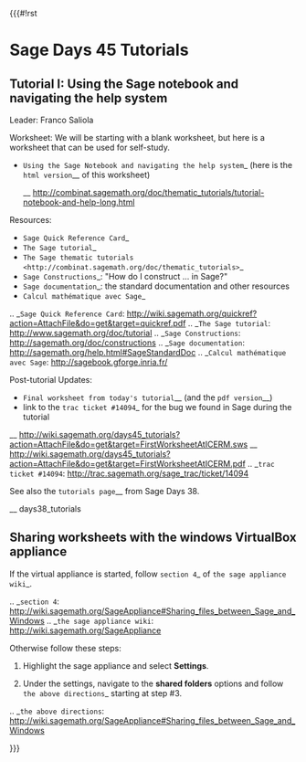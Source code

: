 {{{#!rst

Sage Days 45 Tutorials
======================

Tutorial I: Using the Sage notebook and navigating the help system
------------------------------------------------------------------

 Leader: Franco Saliola

 Worksheet: We will be starting with a blank worksheet, but here is a worksheet that can be used for self-study.

 - `Using the Sage Notebook and navigating the help system`_
   (here is the `html version`__ of this worksheet)

   __ http://combinat.sagemath.org/doc/thematic_tutorials/tutorial-notebook-and-help-long.html

 Resources:

 - `Sage Quick Reference Card`_
 - `The Sage tutorial`_
 - `The Sage thematic tutorials <http://combinat.sagemath.org/doc/thematic_tutorials>`_
 - `Sage Constructions`_: "How do I construct ... in Sage?"
 - `Sage documentation`_: the standard documentation and other resources
 - `Calcul mathématique avec Sage`_

.. _`Sage Quick Reference Card`: http://wiki.sagemath.org/quickref?action=AttachFile&do=get&target=quickref.pdf
.. _`The Sage tutorial`: http://www.sagemath.org/doc/tutorial
.. _`Sage Constructions`: http://sagemath.org/doc/constructions
.. _`Sage documentation`: http://sagemath.org/help.html#SageStandardDoc
.. _`Calcul mathématique avec Sage`: http://sagebook.gforge.inria.fr/

 Post-tutorial Updates:

 - `Final worksheet from today's tutorial`__ (and the `pdf version`__)
 - link to the `trac ticket #14094`_ for the bug we found in Sage during the tutorial
 
 __ http://wiki.sagemath.org/days45_tutorials?action=AttachFile&do=get&target=FirstWorksheetAtICERM.sws
 __ http://wiki.sagemath.org/days45_tutorials?action=AttachFile&do=get&target=FirstWorksheetAtICERM.pdf
 .. _`trac ticket #14094`: http://trac.sagemath.org/sage_trac/ticket/14094



See also the `tutorials page`__ from Sage Days 38.

__ days38_tutorials

Sharing worksheets with the windows VirtualBox appliance
--------------------------------------------------------

If the virtual appliance is started, follow `section 4`_ of `the sage appliance wiki`_.

.. _`section 4`: http://wiki.sagemath.org/SageAppliance#Sharing_files_between_Sage_and_Windows
.. _`the sage appliance wiki`: http://wiki.sagemath.org/SageAppliance

Otherwise follow these steps:

1. Highlight the sage appliance and select **Settings**.

2. Under the settings, navigate to the **shared folders** options and follow `the above directions`_ starting at step #3.

.. _`the above directions`: http://wiki.sagemath.org/SageAppliance#Sharing_files_between_Sage_and_Windows

}}}
